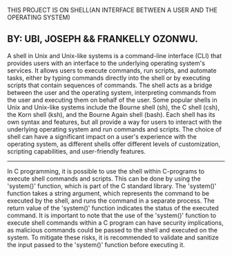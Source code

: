 THIS PROJECT IS ON SHELL(AN INTERFACE BETWEEN A USER AND THE OPERATING
SYSTEM)

BY: UBI, JOSEPH && FRANKELLY OZONWU.
----------------------------------------------------------------------------------------------------------------

A shell in Unix and Unix-like systems is a command-line interface (CLI)
that provides users with an interface to the underlying operating system's services.
It allows users to execute commands, run scripts, and automate tasks,
either by typing commands directly into the shell or by executing scripts that contain sequences of commands.
The shell acts as a bridge between the user and the operating system,
interpreting commands from the user and executing them on behalf of the user.
Some popular shells in Unix and Unix-like systems include the Bourne shell (sh),
the C shell (csh), the Korn shell (ksh), and the Bourne Again shell (bash).
Each shell has its own syntax and features, but all provide a way for users to interact with
the underlying operating system and run commands and scripts.
The choice of shell can have a significant impact on a user's experience with the operating system,
as different shells offer different levels of customization, scripting capabilities, and user-friendly features.

-----------------------------------------------------------------------------------------------------------------

In C programming, it is possible to use the shell within C-programs to execute shell commands and scripts.
This can be done by using the 'system()' function, which is part of the C standard library.
The 'system()' function takes a string argument, which represents the command to be executed by the shell,
and runs the command in a separate process.
The return value of the 'system()' function indicates the status of the executed command.
It is important to note that the use of the 'system()' function to execute shell commands within a C program
can have security implications, as malicious commands could be passed to the shell and executed on the system.
To mitigate these risks, it is recommended to validate and sanitize the input passed to the
'system()' function before executing it.
